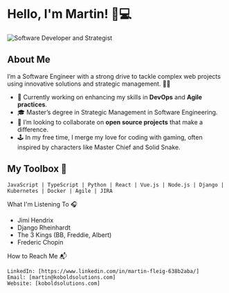 # Hello, I'm Martin! 👋💻

![Software Developer and Strategist](https://user-images.githubusercontent.com/link-to-your-banner-image.png)

## About Me
I’m a Software Engineer with a strong drive to tackle complex web projects using innovative solutions and strategic management. 🌟🚀

- 🔭 Currently working on enhancing my skills in **DevOps** and **Agile practices**.
- 🎓 Master’s degree in Strategic Management in Software Engineering.
- 👯 I’m looking to collaborate on **open source projects** that make a difference.
- 🕹️ In my free time, I merge my love for coding with gaming, often inspired by characters like Master Chief and Solid Snake.

## My Toolbox 🧰
```text
JavaScript | TypeScript | Python | React | Vue.js | Node.js | Django | Kubernetes | Docker | Agile | JIRA
```
What I'm Listening To 🎧

- Jimi Hendrix
- Django Rheinhardt 
- The 3 Kings (BB, Freddie, Albert)
- Frederic Chopin


How to Reach Me 📬

    LinkedIn: [https://www.linkedin.com/in/martin-fleig-638b2aba/]
    Email: [martin@koboldsolutions.com]
    Website: [koboldsolutions.com]

